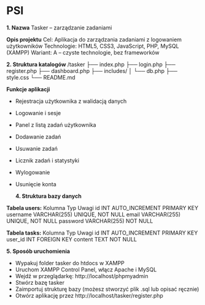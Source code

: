 # PSI

  **1. Nazwa** 
Tasker – zarządzanie zadaniami
  
  **Opis projektu**
Cel: Aplikacja do zarządzania zadaniami z logowaniem użytkowników
Technologie: HTML5, CSS3, JavaScript, PHP, MySQL (XAMPP)
Wariant: A – czyste technologie, bez frameworków

  **2. Struktura katalogów**
/tasker
├── index.php
├── login.php
├── register.php
├── dashboard.php
├── includes/
│   └── db.php
├── style.css
└── README.md

  **Funkcje aplikacji**
- Rejestracja użytkownika z walidacją danych
- Logowanie i sesje
- Panel z listą zadań użytkownika
- Dodawanie zadań
- Usuwanie zadań
- Licznik zadań i statystyki
- Wylogowanie
- Usunięcie konta

  **4. Struktura bazy danych**
  
**Tabela users:**
Kolumna	Typ	Uwagi
id	INT AUTO_INCREMENT	PRIMARY KEY
username	VARCHAR(255)	UNIQUE, NOT NULL
email	VARCHAR(255)	UNIQUE, NOT NULL
password	VARCHAR(255)	NOT NULL

**Tabela tasks:**
Kolumna	Typ	Uwagi
id	INT AUTO_INCREMENT	PRIMARY KEY
user_id	INT	FOREIGN KEY
content	TEXT	NOT NULL
  
  **5. Sposób uruchomienia**
- Wypakuj folder tasker do htdocs w XAMPP
- Uruchom XAMPP Control Panel, włącz Apache i MySQL
- Wejdź w przeglądarkę: http://localhost/phpmyadmin
- Stwórz bazę tasker
- Zaimportuj strukturę bazy (możesz stworzyć plik .sql lub opisać ręcznie)
- Otwórz aplikację przez http://localhost/tasker/register.php

